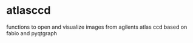 # atlasccd
functions to open and visualize images from agilents atlas ccd based on fabio and pyqtgraph
